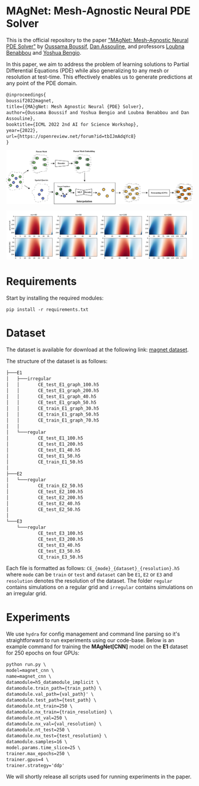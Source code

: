 # MAgNet: Mesh-Agnostic Neural PDE Solver
This is the official repository to the paper ["MAgNet: Mesh-Agnostic Neural PDE Solver"](https://openreview.net/pdf?id=tbIJmAdqYc8) by [Oussama Boussif](https://jaggbow.github.io), [Dan Assouline](https://github.com/danassou), and professors [Loubna Benabbou](https://www.uqar.ca/universite/a-propos-de-l-uqar/departements/unites-departementales-des-sciences-de-la-gestion/benabbou-lobna) and [Yoshua Bengio](https://yoshuabengio.org/). 

In this paper, we aim to address the problem of learning solutions to Partial Differential Equations (PDE) while also generalizing to any mesh or resolution at test-time. This effectively enables us to generate predictions at any point of the PDE domain.  

```
@inproceedings{
boussif2022magnet,
title={{MA}gNet: Mesh Agnostic Neural {PDE} Solver},
author={Oussama Boussif and Yoshua Bengio and Loubna Benabbou and Dan Assouline},
booktitle={ICML 2022 2nd AI for Science Workshop},
year={2022},
url={https://openreview.net/forum?id=tbIJmAdqYc8}
}
```

![MAgNet](assets/magnet.jpg "MAgNet: Mesh-Agnostic Neural PDE Solver")

![Predictions](assets/predictions.JPG "Predictions vs Ground-Truth for different resolutions")
# Requirements

Start by installing the required modules:
```
pip install -r requirements.txt
```
# Dataset
The dataset is available for download at the following link: [magnet dataset](https://www.dropbox.com/sh/5d8vq03vmw21dhf/AAD1nK5ElGTiQ3dkoGjstthHa?dl=0).

The structure of the dataset is as follows:
```
├───E1
│   ├───irregular
│   │       CE_test_E1_graph_100.h5
│   │       CE_test_E1_graph_200.h5
│   │       CE_test_E1_graph_40.h5
│   │       CE_test_E1_graph_50.h5
│   │       CE_train_E1_graph_30.h5
│   │       CE_train_E1_graph_50.h5
│   │       CE_train_E1_graph_70.h5
│   │       
│   └───regular
│           CE_test_E1_100.h5
│           CE_test_E1_200.h5
│           CE_test_E1_40.h5
│           CE_test_E1_50.h5
│           CE_train_E1_50.h5
│           
├───E2
│   └───regular
│           CE_train_E2_50.h5
│           CE_test_E2_100.h5
│           CE_test_E2_200.h5
│           CE_test_E2_40.h5
│           CE_test_E2_50.h5
│           
└───E3
    └───regular
            CE_test_E3_100.h5
            CE_test_E3_200.h5
            CE_test_E3_40.h5
            CE_test_E3_50.h5
            CE_train_E3_50.h5
```

Each file is formatted as follows: `CE_{mode}_{dataset}_{resolution}.h5` where `mode` can be `train` or `test` and `dataset` can be `E1`, `E2` or `E3` and `resolution` denotes the resolution of the dataset. The folder `regular` contains simulations on a regular grid and `irregular` contains simulations on an irregular grid.
# Experiments
We use `hydra` for config management and command line parsing so it's straightforward to run experiments using our code-base. Below is an example command for training the **MAgNet[CNN]** model on the **E1** dataset for 250 epochs on four GPUs:
```
python run.py \
model=magnet_cnn \
name=magnet_cnn \
datamodule=h5_datamodule_implicit \
datamodule.train_path={train_path} \
datamodule.val_path={val_path}' \
datamodule.test_path={test_path} \
datamodule.nt_train=250 \
datamodule.nx_train={train_resolution} \
datamodule.nt_val=250 \
datamodule.nx_val={val_resolution} \
datamodule.nt_test=250 \
datamodule.nx_test={test_resolution} \
datamodule.samples=16 \
model.params.time_slice=25 \
trainer.max_epochs=250 \
trainer.gpus=4 \
trainer.strategy='ddp'
```
We will shortly release all scripts used for running experiments in the paper.
